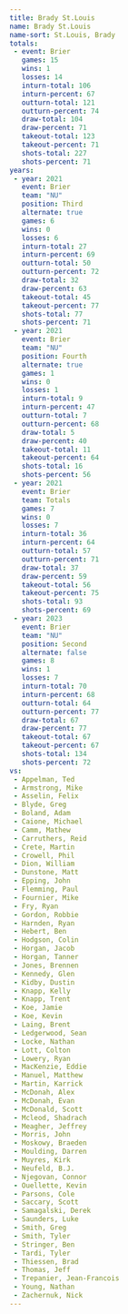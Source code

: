 ```yaml
---
title: Brady St.Louis
name: Brady St.Louis
name-sort: St.Louis, Brady
totals:
 - event: Brier
   games: 15
   wins: 1
   losses: 14
   inturn-total: 106
   inturn-percent: 67
   outturn-total: 121
   outturn-percent: 74
   draw-total: 104
   draw-percent: 71
   takeout-total: 123
   takeout-percent: 71
   shots-total: 227
   shots-percent: 71
years:
 - year: 2021
   event: Brier
   team: "NU"
   position: Third
   alternate: true
   games: 6
   wins: 0
   losses: 6
   inturn-total: 27
   inturn-percent: 69
   outturn-total: 50
   outturn-percent: 72
   draw-total: 32
   draw-percent: 63
   takeout-total: 45
   takeout-percent: 77
   shots-total: 77
   shots-percent: 71
 - year: 2021
   event: Brier
   team: "NU"
   position: Fourth
   alternate: true
   games: 1
   wins: 0
   losses: 1
   inturn-total: 9
   inturn-percent: 47
   outturn-total: 7
   outturn-percent: 68
   draw-total: 5
   draw-percent: 40
   takeout-total: 11
   takeout-percent: 64
   shots-total: 16
   shots-percent: 56
 - year: 2021
   event: Brier
   team: Totals
   games: 7
   wins: 0
   losses: 7
   inturn-total: 36
   inturn-percent: 64
   outturn-total: 57
   outturn-percent: 71
   draw-total: 37
   draw-percent: 59
   takeout-total: 56
   takeout-percent: 75
   shots-total: 93
   shots-percent: 69
 - year: 2023
   event: Brier
   team: "NU"
   position: Second
   alternate: false
   games: 8
   wins: 1
   losses: 7
   inturn-total: 70
   inturn-percent: 68
   outturn-total: 64
   outturn-percent: 77
   draw-total: 67
   draw-percent: 77
   takeout-total: 67
   takeout-percent: 67
   shots-total: 134
   shots-percent: 72
vs:
 - Appelman, Ted
 - Armstrong, Mike
 - Asselin, Felix
 - Blyde, Greg
 - Boland, Adam
 - Caione, Michael
 - Camm, Mathew
 - Carruthers, Reid
 - Crete, Martin
 - Crowell, Phil
 - Dion, William
 - Dunstone, Matt
 - Epping, John
 - Flemming, Paul
 - Fournier, Mike
 - Fry, Ryan
 - Gordon, Robbie
 - Harnden, Ryan
 - Hebert, Ben
 - Hodgson, Colin
 - Horgan, Jacob
 - Horgan, Tanner
 - Jones, Brennen
 - Kennedy, Glen
 - Kidby, Dustin
 - Knapp, Kelly
 - Knapp, Trent
 - Koe, Jamie
 - Koe, Kevin
 - Laing, Brent
 - Ledgerwood, Sean
 - Locke, Nathan
 - Lott, Colton
 - Lowery, Ryan
 - MacKenzie, Eddie
 - Manuel, Matthew
 - Martin, Karrick
 - McDonah, Alex
 - McDonah, Evan
 - McDonald, Scott
 - Mcleod, Shadrach
 - Meagher, Jeffrey
 - Morris, John
 - Moskowy, Braeden
 - Moulding, Darren
 - Muyres, Kirk
 - Neufeld, B.J.
 - Njegovan, Connor
 - Ouellette, Kevin
 - Parsons, Cole
 - Saccary, Scott
 - Samagalski, Derek
 - Saunders, Luke
 - Smith, Greg
 - Smith, Tyler
 - Stringer, Ben
 - Tardi, Tyler
 - Thiessen, Brad
 - Thomas, Jeff
 - Trepanier, Jean-Francois
 - Young, Nathan
 - Zachernuk, Nick
---
```

